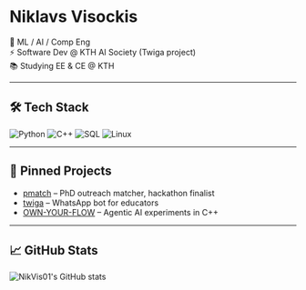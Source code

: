 # Niklavs Visockis
🔴 ML / AI / Comp Eng  
⚡ Software Dev @ KTH AI Society (Twiga project)  
📚 Studying EE & CE @ KTH  

---

## 🛠 Tech Stack
![Python](https://img.shields.io/badge/Python-3776AB?logo=python&logoColor=white)
![C++](https://img.shields.io/badge/C++-00599C?logo=c%2B%2B&logoColor=white)
![SQL](https://img.shields.io/badge/SQL-336791?logo=postgresql&logoColor=white)
![Linux](https://img.shields.io/badge/Linux-FCC624?logo=linux&logoColor=white)


---

## 📌 Pinned Projects
- [pmatch](https://github.com/maxdcmn/pmatch) – PhD outreach matcher, hackathon finalist  
- [twiga](https://github.com/Tanzania-AI-Community/twiga) – WhatsApp bot for educators  
- [OWN-YOUR-FLOW](https://github.com/NikVis01/OWN-YOUR-FLOW) – Agentic AI experiments in C++  

---

## 📈 GitHub Stats
![NikVis01's GitHub stats](https://github-readme-stats.)
